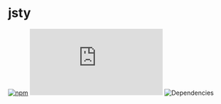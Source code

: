 # jsty

[![npm](https://img.shields.io/npm/v/jsty.svg)](https://www.npmjs.com/package/jsty)
![gzip size](http://img.badgesize.io/https://unpkg.com/jsty@0.5.0/dist/jsty.min.js?compression=gzip&label=gzip%20size)
![Dependencies](https://david-dm.org/jas-chen/jsty.svg)
